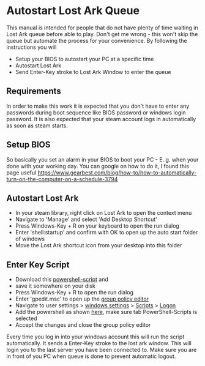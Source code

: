 # Autostart Lost Ark Queue

This manual is intended for people that do not have plenty of time waiting in Lost Ark queue before able to play. Don't get me wrong - this won't skip the queue but automate 
the process for your convenience. By following the instructions you will

- Setup your BIOS to autostart your PC at a specific time
- Autostart Lost Ark
- Send Enter-Key stroke to Lost Ark Window to enter the queue

## Requirements

In order to make this work it is expected that you don't have to enter any passwords during boot sequence like BIOS password or windows login password. It is also expected that your steam account logs in automatically as soon as steam starts.

## Setup BIOS

So basically you set an alarm in your BIOS to boot your PC - E. g. when your done with your working day. You can google on how to do it, I found this page useful
https://www.gearbest.com/blog/how-to/how-to-automatically-turn-on-the-computer-on-a-schedule-3794

## Autostart Lost Ark

- In your steam library, right click on Lost Ark to open the context menu
- Navigate to 'Manage' and select 'Add Desktop Shortcut'
- Press Windows-Key + R on your keyboard to open the run dialog
- Enter 'shell:startup' and confirm with OK to open up the auto start folder of windows
- Move the Lost Ark shortcut icon from your desktop into this folder

## Enter Key Script

- Download this [powershell-script](sendenter.ps1) and 
- save it somewhere on your disk
- Press Windows-Key + R to open the run dialog
- Enter 'gpedit.msc' to open up the [group policy editor](policy_editor.png)
- Navigate to user settings > [windows settings](windows_settings.png) > [Scripts](scripts.png) > [Logon](logon.png)
- Add the powershell as shown [here](add-ps-script.png), make sure tab PowerShell-Scripts is selected
- Accept the changes and close the group policy editor

Every time you log in into your windows account this will run the script automatically. It sends a Enter-Key stroke to the lost ark window. This will login you to the last server you have been connected to. Make sure you are in front of you PC when queue is done to prevent automatic logout.
